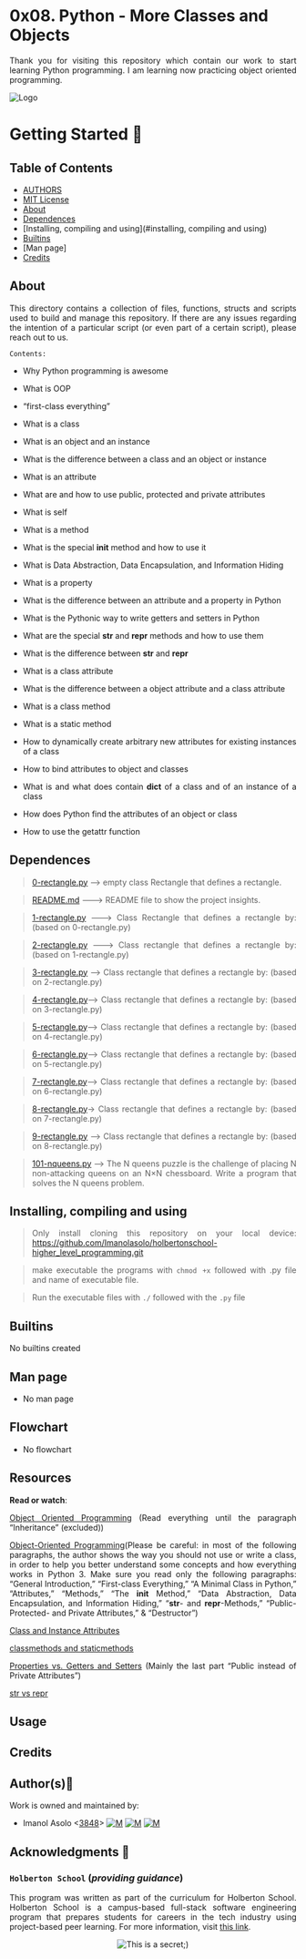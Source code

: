 # 0x08. Python - More Classes and Objects

<div style="text-align: justify">

Thank you for visiting this repository which contain our work to start learning Python programming. I am learning now practicing object oriented programming.  	


![Logo](https://www.howtogeek.com/wp-content/uploads/2021/05/laptop-with-terminal-big.png?height=200p&trim=2,2,2,50)

# Getting Started :running:
<div style="text-align: justify">

## Table of Contents
* [AUTHORS](./AUTHORS)
* [MIT License](./LICENSE)
* [About](#about)
* [Dependences](#dependences)
* [Installing, compiling and using](#installing, compiling and using)
* [Builtins](#builtins)
* [Man page]
* [Credits](#credits)

## About
This directory contains a collection of files, functions, structs and scripts used to build and manage this repository. If there are any issues regarding the intention of a particular script (or even part of a certain script), please reach out to us.
	
	Contents:

- Why Python programming is awesome

- What is OOP

- “first-class everything”

- What is a class

- What is an object and an instance

- What is the difference between a class and an object or instance

- What is an attribute

- What are and how to use public, protected and private attributes

- What is self

- What is a method

- What is the special __init__ method and how to use it

- What is Data Abstraction, Data Encapsulation, and Information Hiding

- What is a property

- What is the difference between an attribute and a property in Python

- What is the Pythonic way to write getters and setters in Python

- What are the special __str__ and __repr__ methods and how to use them

- What is the difference between __str__ and __repr__

- What is a class attribute

- What is the difference between a object attribute and a class attribute

- What is a class method

- What is a static method

- How to dynamically create arbitrary new attributes for existing instances of a class

- How to bind attributes to object and classes

- What is and what does contain __dict__ of a class and of an instance of a class

- How does Python find the attributes of an object or class

- How to use the getattr function

	
## Dependences 
	
> [0-rectangle.py](https://github.com/Imanolasolo/holbertonschool-higher_level_programming/blob/master/0x06-python-classes/0-square.py) --> empty class Rectangle that defines a rectangle.

> [README.md](https://github.com/Imanolasolo/holbertonschool-higher_level_programming/blob/master/0x06-python-classes/README.md) ---> README file to show the project insights. 

>[1-rectangle.py](https://github.com/Imanolasolo/holbertonschool-higher_level_programming/blob/master/0x06-python-classes/1-square.py) ---> Class Rectangle that defines a rectangle by: (based on 0-rectangle.py)

>[2-rectangle.py](https://github.com/Imanolasolo/holbertonschool-higher_level_programming/blob/master/0x06-python-classes/2-square.py) ---> Class rectangle that defines a rectangle by: (based on 1-rectangle.py)

>[3-rectangle.py](https://github.com/Imanolasolo/holbertonschool-higher_level_programming/blob/master/0x06-python-classes/3-square.py) --> Class rectangle that defines a rectangle by: (based on 2-rectangle.py)
	
>[4-rectangle.py](https://github.com/Imanolasolo/holbertonschool-higher_level_programming/blob/master/0x06-python-classes/4-square.py)--> Class rectangle that defines a rectangle by: (based on 3-rectangle.py)

>[5-rectangle.py](https://github.com/Imanolasolo/holbertonschool-higher_level_programming/blob/master/0x06-python-classes/5-square.py)--> Class rectangle that defines a rectangle by: (based on 4-rectangle.py)
	
>[6-rectangle.py](https://github.com/Imanolasolo/holbertonschool-higher_level_programming/blob/master/0x06-python-classes/6-square.py)-->  Class rectangle that defines a rectangle by: (based on 5-rectangle.py)
	
>[7-rectangle.py](https://github.com/Imanolasolo/holbertonschool-higher_level_programming/blob/master/0x06-python-classes/100-singly_linked_list.py)--> Class rectangle that defines a rectangle by: (based on 6-rectangle.py)
	
>[8-rectangle.py](https://github.com/Imanolasolo/holbertonschool-higher_level_programming/blob/master/0x06-python-classes/101-square.py)-> Class rectangle that defines a rectangle by: (based on 7-rectangle.py)

>[9-rectangle.py](https://github.com/Imanolasolo/holbertonschool-higher_level_programming/blob/master/0x06-python-classes/102-square.py) --> Class rectangle that defines a rectangle by: (based on 8-rectangle.py)

>[101-nqueens.py]() --> The N queens puzzle is the challenge of placing N non-attacking queens on an N×N chessboard. Write a program that solves the N queens problem.


## Installing, compiling and using
	
> Only install cloning this repository on your local device:  https://github.com/Imanolasolo/holbertonschool-higher_level_programming.git
	
> make executable the programs with `chmod +x` followed with .py file and name of executable file.
	
> Run the executable files with `./` followed with the `.py` file





## Builtins

No builtins created
		
## Man page

-  No man page

## Flowchart
	
- No flowchart

## Resources

**Read or watch**:


[Object Oriented Programming](https://intranet.hbtn.io/rltoken/VlISluyXK-teEwwPCu2tlg) (Read everything until the paragraph “Inheritance” (excluded))

[Object-Oriented Programming](https://intranet.hbtn.io/rltoken/zerKovWZrKMKWx0OVZBchw)(Please be careful: in most of the following paragraphs, the author shows the way you should not use or write a class, in order to help you better understand some concepts and how everything works in Python 3. Make sure you read only the following paragraphs: “General Introduction,” “First-class Everything,” “A Minimal Class in Python,” “Attributes,” “Methods,” “The __init__ Method,” “Data Abstraction, Data Encapsulation, and Information Hiding,” “__str__- and __repr__-Methods,” “Public- Protected- and Private Attributes,” & “Destructor”)

[Class and Instance Attributes](https://intranet.hbtn.io/rltoken/tBuuWfzA2PIFAmX8X65YZg)

[classmethods and staticmethods](https://intranet.hbtn.io/rltoken/ce7aZMwzugNBFgfYxNxwCw)

[Properties vs. Getters and Setters](https://intranet.hbtn.io/rltoken/sOlKSeY2hI6Ppf_hExxJvw) (Mainly the last part “Public instead of Private Attributes”)

[str vs repr](https://intranet.hbtn.io/rltoken/BnqS9rZ4oYsX_QMzgHNa8A)


## Usage



## Credits

## Author(s):blue_book:

Work is owned and maintained by:
* Imanol Asolo <[3848](mailto:3848@holbertonschool.com)> [![M](https://upload.wikimedia.org/wikipedia/commons/thumb/9/91/Octicons-mark-github.svg/25px-Octicons-mark-github.svg.png)](https://github.com/Imanolasolo) [![M](https://upload.wikimedia.org/wikipedia/fr/thumb/c/c8/Twitter_Bird.svg/25px-Twitter_Bird.svg.png)](https://twitter.com/jjusturi) [![M](https://upload.wikimedia.org/wikipedia/commons/thumb/c/ca/LinkedIn_logo_initials.png/25px-LinkedIn_logo_initials.png)](https://www.linkedin.com/in/imanol-asolo-5ba9b42a/)


## Acknowledgments :mega: 

### **`Holberton School`** (*providing guidance*)
This program was written as part of the curriculum for Holberton School.
Holberton School is a campus-based full-stack software engineering program
that prepares students for careers in the tech industry using project-based
peer learning. For more information, visit [this link](https://www.holbertonschool.com/).
<p align="center">
	<img src="https://assets.website-files.com/6105315644a26f77912a1ada/610540e8b4cd6969794fe673_Holberton_School_logo-04-04.svg" alt="This is a secret;)">
</p>
